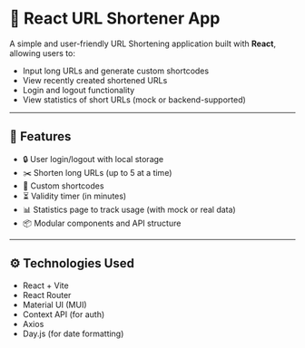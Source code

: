 # 🔗 React URL Shortener App

A simple and user-friendly URL Shortening application built with **React**, allowing users to:
- Input long URLs and generate custom shortcodes
- View recently created shortened URLs
- Login and logout functionality
- View statistics of short URLs (mock or backend-supported)

---

## 📁 Features

- 🔒 User login/logout with local storage
- ✂️ Shorten long URLs (up to 5 at a time)
- 🧾 Custom shortcodes
- ⏳ Validity timer (in minutes)
- 📊 Statistics page to track usage (with mock or real data)
- 📦 Modular components and API structure

---

## ⚙️ Technologies Used

- React + Vite
- React Router
- Material UI (MUI)
- Context API (for auth)
- Axios
- Day.js (for date formatting)


